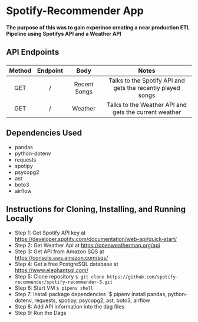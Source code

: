 
# Spotify-Recommender App

#### The purpose of this was to gain experince creating a near production ETL Pipeline using Spotifys API and a Weather API


## API Endpoints
###
| Method        | Endpoint        | Body         | Notes                                                      |
| :-----------: | :-------------: | :-----:      | :---:                                                      |
| GET           |  /              | Recent Songs | Talks to the Spotify API and gets the recently played songs|
| GET           |  /              | Weather      | Talks to the Weather API and gets the current weather      |


## Dependencies Used
- pandas
- python-dotenv
- requests
- spotipy
- psycopg2
- ast
- boto3
- airflow

## Instructions for Cloning, Installing, and Running Locally
- Step 1: Get Spotify API key at https://developer.spotify.com/documentation/web-api/quick-start/
- Step 2: Get Weather Api at https://openweathermap.org/api
- Step 3: Get API from Amazon SQS at https://console.aws.amazon.com/sqs/
- Step 4: Get a free PostgreSQL database at https://www.elephantsql.com/
- Step 5: Clone repository
    `$ git clone https://github.com/spotify-recommender/spotify-recommender-5.git`
- Step 6: Start VM
    `$ pipenv shell`
- Step 7: Install package dependencies
    `$ pipenv install pandas, python-dotenv, requests, spotipy, psycopg2, ast, boto3, airflow
- Step 8: Add API information into the dag files
- Step 9: Run the Dags
